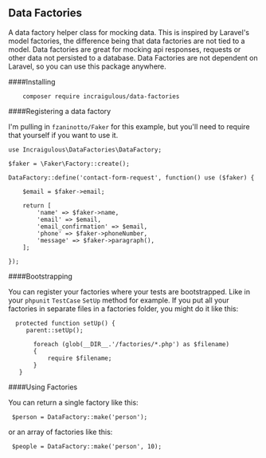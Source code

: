 Data Factories
--------------
A data factory helper class for mocking data. This is inspired by Laravel's model factories, the difference being that data factories are not tied to a model. Data factories are great for mocking api responses, requests or other data not persisted to a database. Data Factories are not dependent on Laravel, so you can use this package anywhere.

####Installing

```
    composer require incraigulous/data-factories
```

####Registering a data factory

I'm pulling in `fzaninotto/Faker` for this example, but you'll need to require that yourself if you want to use it.

```
use Incraigulous\DataFactories\DataFactory;

$faker = \Faker\Factory::create();

DataFactory::define('contact-form-request', function() use ($faker) {

    $email = $faker->email;

    return [
        'name' => $faker->name,
        'email' => $email,
        'email_confirmation' => $email,
        'phone' => $faker->phoneNumber,
        'message' => $faker->paragraph(),
    ];

});
```

####Bootstrapping

You can register your factories where your tests are bootstrapped. Like in your `phpunit` `TestCase` `SetUp` method for example. If you put all your factories in separate files in a factories folder, you might do it like this:

```
  protected function setUp() {
     parent::setUp();
  
       foreach (glob(__DIR__.'/factories/*.php') as $filename)
       {
           require $filename;
       }
   }
```

####Using Factories

You can return a single factory like this:

```
 $person = DataFactory::make('person');
```
or an array of factories like this:

```
 $people = DataFactory::make('person', 10);
```




